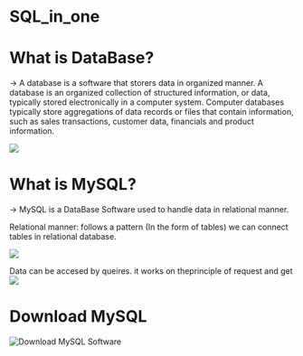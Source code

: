 # SQL_in_one
# What is DataBase?
-> A database is a software that storers data in organized manner.
A database is an organized collection of structured information, or data, typically stored electronically in a computer system.
Computer databases typically store aggregations of data records or files that contain information, such as sales transactions, customer data, financials and product information.

![](https://i0.wp.com/ubiq.co/database-blog/wp-content/uploads/2020/10/enable-mysql-replication.png?resize=730%2C410&ssl=1)

# What is MySQL?
-> MySQL is a DataBase Software used to handle data in relational manner.


Relational manner: follows a pattern (In the form of tables) we can connect tables in relational database.

![](https://www.pragimtech.com/blog/contribute/article_images/2220211210231003/what-is-a-relational-database.jpg)

 Data can be accesed by queires. it works on theprinciple of request and get
![](https://programmer.group/images/article/4afb276e564fd636f0486cd37abeed48.jpg)

# Download MySQL

![Download MySQL Software](https://dev.mysql.com/downloads/mysql/)

